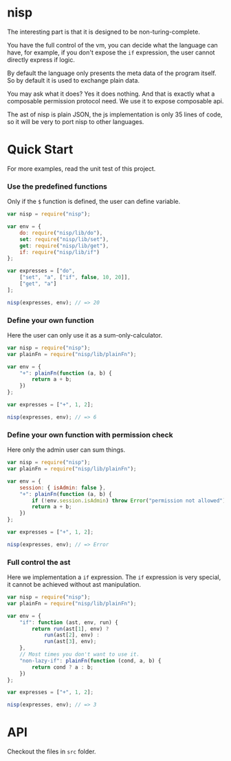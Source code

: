 # nisp

The interesting part is that it is designed to be non-turing-complete.

You have the full control of the vm, you can decide what the language can have, for example,
if you don't expose the `if` expression, the user cannot directly express if logic.

By default the language only presents the meta data of the program itself. So by default
it is used to exchange plain data.

You may ask what it does? Yes it does nothing. And that is exactly what a composable permission
protocol need. We use it to expose composable api.

The ast of nisp is plain JSON, the js implementation is only 35 lines of code, so it will be very to port nisp to other languages.


# Quick Start

For more examples, read the unit test of this project.


### Use the predefined functions

Only if the `$` function is defined, the user can define variable.

```js
var nisp = require("nisp");

var env = {
    do: require("nisp/lib/do"),
    set: require("nisp/lib/set"),
    get: require("nisp/lib/get"),
    if: require("nisp/lib/if")
};

var expresses = ["do",
    ["set", "a", ["if", false, 10, 20]],
    ["get", "a"]
];

nisp(expresses, env); // => 20
```

### Define your own function

Here the user can only use it as a sum-only-calculator.

```js
var nisp = require("nisp");
var plainFn = require("nisp/lib/plainFn");

var env = {
    "+": plainFn(function (a, b) {
        return a + b;
    })
};

var expresses = ["+", 1, 2];

nisp(expresses, env); // => 6
```

### Define your own function with permission check

Here only the admin user can sum things.

```js
var nisp = require("nisp");
var plainFn = require("nisp/lib/plainFn");

var env = {
    session: { isAdmin: false },
    "+": plainFn(function (a, b) {
        if (!env.session.isAdmin) throw Error("permission not allowed");
        return a + b;
    })
};

var expresses = ["+", 1, 2];

nisp(expresses, env); // => Error
```

### Full control the ast

Here we implementation a `if` expression. The `if` expression is very special,
it cannot be achieved without ast manipulation.

```js
var nisp = require("nisp");
var plainFn = require("nisp/lib/plainFn");

var env = {
    "if": function (ast, env, run) {
        return run(ast[1], env) ?
            run(ast[2], env) :
            run(ast[3], env);
    },
    // Most times you don't want to use it.
    "non-lazy-if": plainFn(function (cond, a, b) {
        return cond ? a : b;
    })
};

var expresses = ["+", 1, 2];

nisp(expresses, env); // => 3
```

# API

Checkout the files in `src` folder.
